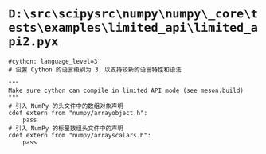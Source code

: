 # `D:\src\scipysrc\numpy\numpy\_core\tests\examples\limited_api\limited_api2.pyx`

```
#cython: language_level=3
# 设置 Cython 的语言级别为 3，以支持较新的语言特性和语法

"""
Make sure cython can compile in limited API mode (see meson.build)
"""
# 引入 NumPy 的头文件中的数组对象声明
cdef extern from "numpy/arrayobject.h":
    pass
# 引入 NumPy 的标量数组头文件中的声明
cdef extern from "numpy/arrayscalars.h":
    pass
```